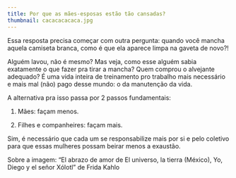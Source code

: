 ```yaml
---
title: Por que as mães-esposas estão tão cansadas?
thumbnail: cacacacacaca.jpg
---
```

<!--StartFragment-->

Essa resposta precisa começar com outra pergunta: quando você mancha aquela camiseta branca, como é que ela aparece limpa na gaveta de novo?!

Alguém lavou, não é mesmo? Mas veja, como esse alguém sabia exatamente o que fazer pra tirar a mancha? Quem comprou o alvejante adequado? É uma vida inteira de treinamento pro trabalho mais necessário e mais mal (não) pago desse mundo: o da manutenção da vida.

A alternativa pra isso passa por 2 passos fundamentais:

1. Mães: façam menos.

2. Filhes e companheires: façam mais.

Sim, é necessário que cada um se responsabilize mais por si e pelo coletivo para que essas mulheres possam beirar menos a exaustão.

Sobre a imagem: “El abrazo de amor de El universo, la tierra (México), Yo, Diego y el señor Xólotl” de Frida Kahlo

<!--EndFragment-->
